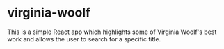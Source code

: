 # virginia-woolf
This is a simple React app which highlights some of Virginia Woolf's best work and allows the user to search for a specific title.
